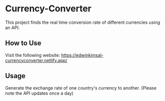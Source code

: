 # Currency-Converter
This project finds the real time conversion rate of different currencies using an API.

## How to Use
Visit the following website: https://edwinkimsal-currencyconverter.netlify.app/

## Usage
Generate the exchange rate of one country's currency to another. (Please note the API updates once a day)
